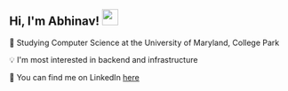 ## Hi, I'm Abhinav! <img src="https://github.com/TheDudeThatCode/TheDudeThatCode/blob/master/Assets/Hi.gif" width="29px">

🐢 Studying Computer Science at the University of Maryland, College Park

💡 I'm most interested in backend and infrastructure

🔎 You can find me on LinkedIn [here](https://www.linkedin.com/in/avedmala/)
